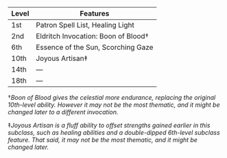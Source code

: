 | Level | Features                                   |
|-------|--------------------------------------------|
| 1st   | Patron Spell List, Healing Light           |
| 2nd   | Eldritch Invocation: Boon of Blood&dagger; |
| 6th   | Essence of the Sun, Scorching Gaze         |
| 10th  | Joyous Artisan&Dagger;                     |
| 14th  | &mdash;                                    |
| 18th  | &mdash;                                    |

&dagger;*Boon of Blood gives the celestial more endurance, replacing the original 10th-level ability.*
*However it may not be the most thematic, and it might be changed later to a different invocation.*

&Dagger;*Joyous Artisan is a fluff ability to offset strengths gained earlier in this subclass, such as healing abilities and a double-dipped 6th-level subclass feature.*
*That said, it may not be the most thematic, and it might be changed later.*
